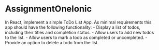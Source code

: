 # AssignmentOneIonic
In React, implement a simple ToDo List App. As minimal requirements this app should have the following functionality: - Display a list of todos, including their titles and completion status. - Allow users to add new todos to the list. - Allow users to mark a todo as completed or uncompleted. - Provide an option to delete a todo from the list.
